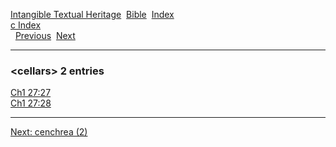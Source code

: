 [Intangible Textual Heritage](../../index)  [Bible](../index) 
[Index](index)   
[c Index](_c_)  
  [Previous](c01984)  [Next](c01986) 

------------------------------------------------------------------------

### &lt;cellars&gt; 2 entries

[Ch1 27:27](../kjv/ch1027.htm#027)  
[Ch1 27:28](../kjv/ch1027.htm#028)  

------------------------------------------------------------------------

[Next: cenchrea (2)](c01986)
